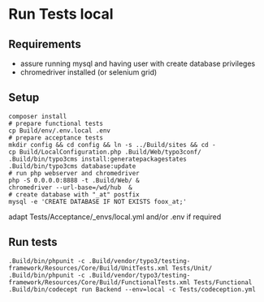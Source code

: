 # Run Tests local

## Requirements

* assure running mysql and having user with create database privileges
* chromedriver installed (or selenium grid)


## Setup

    composer install
    # prepare functional tests
    cp Build/env/.env.local .env
    # prepare acceptance tests
    mkdir config && cd config && ln -s ../Build/sites && cd -
    cp Build/LocalConfiguration.php .Build/Web/typo3conf/
    .Build/bin/typo3cms install:generatepackagestates
    .Build/bin/typo3cms database:update
    # run php webserver and chromedriver
    php -S 0.0.0.0:8888 -t .Build/Web/ &
    chromedriver --url-base=/wd/hub  &
    # create database with "_at" postfix
    mysql -e 'CREATE DATABASE IF NOT EXISTS foox_at;'

 adapt Tests/Acceptance/_envs/local.yml and/or .env if required

 ## Run tests


    .Build/bin/phpunit -c .Build/vendor/typo3/testing-framework/Resources/Core/Build/UnitTests.xml Tests/Unit/
    .Build/bin/phpunit -c .Build/vendor/typo3/testing-framework/Resources/Core/Build/FunctionalTests.xml Tests/Functional
    .Build/bin/codecept run Backend --env=local -c Tests/codeception.yml
